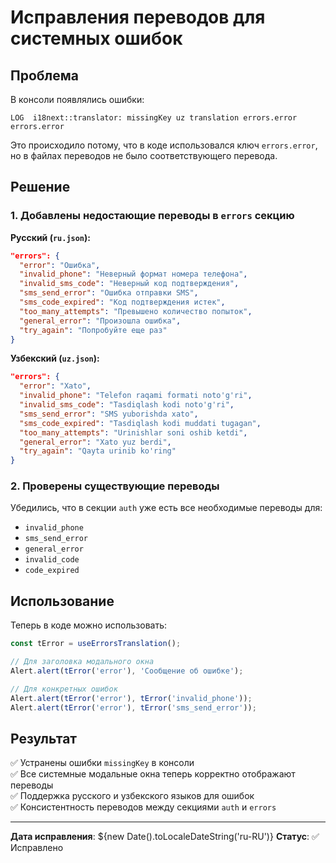 # Исправления переводов для системных ошибок

## Проблема
В консоли появлялись ошибки:
```
LOG  i18next::translator: missingKey uz translation errors.error errors.error
```

Это происходило потому, что в коде использовался ключ `errors.error`, но в файлах переводов не было соответствующего перевода.

## Решение

### 1. Добавлены недостающие переводы в `errors` секцию

**Русский (`ru.json`):**
```json
"errors": {
  "error": "Ошибка",
  "invalid_phone": "Неверный формат номера телефона",
  "invalid_sms_code": "Неверный код подтверждения",
  "sms_send_error": "Ошибка отправки SMS",
  "sms_code_expired": "Код подтверждения истек",
  "too_many_attempts": "Превышено количество попыток",
  "general_error": "Произошла ошибка",
  "try_again": "Попробуйте еще раз"
}
```

**Узбекский (`uz.json`):**
```json
"errors": {
  "error": "Xato",
  "invalid_phone": "Telefon raqami formati noto'g'ri",
  "invalid_sms_code": "Tasdiqlash kodi noto'g'ri",
  "sms_send_error": "SMS yuborishda xato",
  "sms_code_expired": "Tasdiqlash kodi muddati tugagan",
  "too_many_attempts": "Urinishlar soni oshib ketdi",
  "general_error": "Xato yuz berdi",
  "try_again": "Qayta urinib ko'ring"
}
```

### 2. Проверены существующие переводы

Убедились, что в секции `auth` уже есть все необходимые переводы для:
- `invalid_phone`
- `sms_send_error` 
- `general_error`
- `invalid_code`
- `code_expired`

## Использование

Теперь в коде можно использовать:

```typescript
const tError = useErrorsTranslation();

// Для заголовка модального окна
Alert.alert(tError('error'), 'Сообщение об ошибке');

// Для конкретных ошибок
Alert.alert(tError('error'), tError('invalid_phone'));
Alert.alert(tError('error'), tError('sms_send_error'));
```

## Результат

✅ Устранены ошибки `missingKey` в консоли  
✅ Все системные модальные окна теперь корректно отображают переводы  
✅ Поддержка русского и узбекского языков для ошибок  
✅ Консистентность переводов между секциями `auth` и `errors`

---

**Дата исправления**: ${new Date().toLocaleDateString('ru-RU')}
**Статус**: ✅ Исправлено
